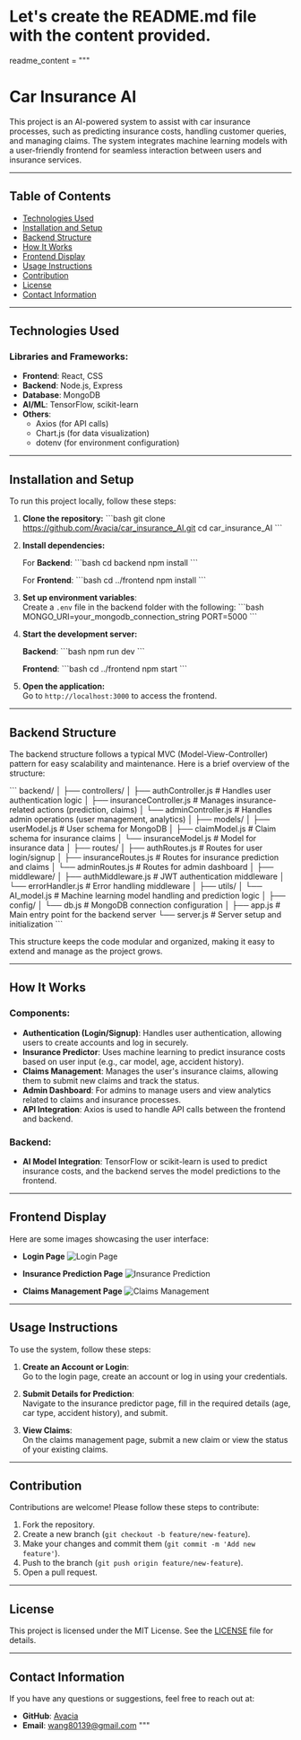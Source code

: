 # Let's create the README.md file with the content provided.

readme_content = """
# Car Insurance AI

This project is an AI-powered system to assist with car insurance processes, such as predicting insurance costs, handling customer queries, and managing claims. The system integrates machine learning models with a user-friendly frontend for seamless interaction between users and insurance services.

---

## Table of Contents
- [Technologies Used](#technologies-used)
- [Installation and Setup](#installation-and-setup)
- [Backend Structure](#backend-structure)
- [How It Works](#how-it-works)
- [Frontend Display](#frontend-display)
- [Usage Instructions](#usage-instructions)
- [Contribution](#contribution)
- [License](#license)
- [Contact Information](#contact-information)

---

## Technologies Used

### Libraries and Frameworks:
- **Frontend**: React, CSS
- **Backend**: Node.js, Express
- **Database**: MongoDB
- **AI/ML**: TensorFlow, scikit-learn
- **Others**: 
  - Axios (for API calls)
  - Chart.js (for data visualization)
  - dotenv (for environment configuration)

---

## Installation and Setup

To run this project locally, follow these steps:

1. **Clone the repository:**
   \`\`\`bash
   git clone https://github.com/Avacia/car_insurance_AI.git
   cd car_insurance_AI
   \`\`\`

2. **Install dependencies:**

   For **Backend**:
   \`\`\`bash
   cd backend
   npm install
   \`\`\`

   For **Frontend**:
   \`\`\`bash
   cd ../frontend
   npm install
   \`\`\`

3. **Set up environment variables**:  
   Create a `.env` file in the backend folder with the following:
   \`\`\`bash
   MONGO_URI=your_mongodb_connection_string
   PORT=5000
   \`\`\`

4. **Start the development server:**

   **Backend**:
   \`\`\`bash
   npm run dev
   \`\`\`

   **Frontend**:
   \`\`\`bash
   cd ../frontend
   npm start
   \`\`\`

5. **Open the application:**  
   Go to `http://localhost:3000` to access the frontend.

---

## Backend Structure

The backend structure follows a typical MVC (Model-View-Controller) pattern for easy scalability and maintenance. Here is a brief overview of the structure:

\`\`\`
backend/
│
├── controllers/
│   ├── authController.js  # Handles user authentication logic
│   ├── insuranceController.js  # Manages insurance-related actions (prediction, claims)
│   └── adminController.js  # Handles admin operations (user management, analytics)
│
├── models/
│   ├── userModel.js  # User schema for MongoDB
│   ├── claimModel.js  # Claim schema for insurance claims
│   └── insuranceModel.js  # Model for insurance data
│
├── routes/
│   ├── authRoutes.js  # Routes for user login/signup
│   ├── insuranceRoutes.js  # Routes for insurance prediction and claims
│   └── adminRoutes.js  # Routes for admin dashboard
│
├── middleware/
│   ├── authMiddleware.js  # JWT authentication middleware
│   └── errorHandler.js  # Error handling middleware
│
├── utils/
│   └── AI_model.js  # Machine learning model handling and prediction logic
│
├── config/
│   └── db.js  # MongoDB connection configuration
│
├── app.js  # Main entry point for the backend server
└── server.js  # Server setup and initialization
\`\`\`

This structure keeps the code modular and organized, making it easy to extend and manage as the project grows.

---

## How It Works

### Components:
- **Authentication (Login/Signup)**: Handles user authentication, allowing users to create accounts and log in securely.
- **Insurance Predictor**: Uses machine learning to predict insurance costs based on user input (e.g., car model, age, accident history).
- **Claims Management**: Manages the user's insurance claims, allowing them to submit new claims and track the status.
- **Admin Dashboard**: For admins to manage users and view analytics related to claims and insurance processes.
- **API Integration**: Axios is used to handle API calls between the frontend and backend.

### Backend:
- **AI Model Integration**: TensorFlow or scikit-learn is used to predict insurance costs, and the backend serves the model predictions to the frontend.

---

## Frontend Display

Here are some images showcasing the user interface:

- **Login Page**
  ![Login Page](path/to/image1.png)

- **Insurance Prediction Page**
  ![Insurance Prediction](path/to/image2.png)

- **Claims Management Page**
  ![Claims Management](path/to/image3.png)

---

## Usage Instructions

To use the system, follow these steps:

1. **Create an Account or Login**:  
   Go to the login page, create an account or log in using your credentials.

2. **Submit Details for Prediction**:  
   Navigate to the insurance predictor page, fill in the required details (age, car type, accident history), and submit.

3. **View Claims**:  
   On the claims management page, submit a new claim or view the status of your existing claims.

---

## Contribution

Contributions are welcome! Please follow these steps to contribute:

1. Fork the repository.
2. Create a new branch (`git checkout -b feature/new-feature`).
3. Make your changes and commit them (`git commit -m 'Add new feature'`).
4. Push to the branch (`git push origin feature/new-feature`).
5. Open a pull request.

---

## License

This project is licensed under the MIT License. See the [LICENSE](LICENSE) file for details.

---

## Contact Information

If you have any questions or suggestions, feel free to reach out at:
- **GitHub**: [Avacia](https://github.com/Avacia)
- **Email**: wang80139@gmail.com
"""
